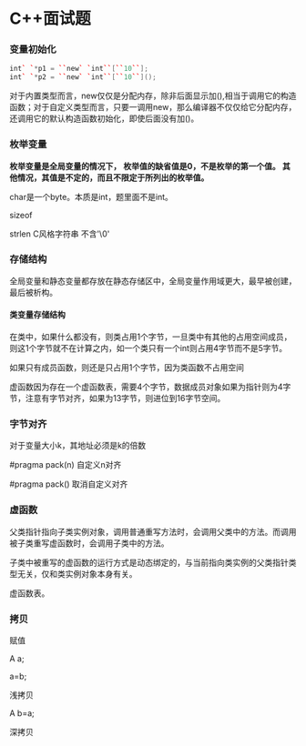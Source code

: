 # C++面试题



### 变量初始化

```C++
int` `*p1 = ``new` `int``[``10``]; 
int` `*p2 = ``new` `int``[``10``]();
```

对于内置类型而言，new仅仅是分配内存，除非后面显示加(),相当于调用它的构造函数；对于自定义类型而言，只要一调用new，那么编译器不仅仅给它分配内存，还调用它的默认构造函数初始化，即使后面没有加()。

### 枚举变量

**枚举变量是全局变量的情况下，** **枚举值的缺省值是0，不是枚举的第一个值。** **其他情况，其值是不定的，而且不限定于所列出的枚举值。**

char是一个byte。本质是int，题里面不是int。



sizeof

strlen C风格字符串 不含'\0'

### 存储结构

全局变量和静态变量都存放在静态存储区中，全局变量作用域更大，最早被创建，最后被析构。



#### 类变量存储结构

在类中，如果什么都没有，则类占用1个字节，一旦类中有其他的占用空间成员，则这1个字节就不在计算之内，如一个类只有一个int则占用4字节而不是5字节。

如果只有成员函数，则还是只占用1个字节，因为类函数不占用空间

虚函数因为存在一个虚函数表，需要4个字节，数据成员对象如果为指针则为4字节，注意有字节对齐，如果为13字节，则进位到16字节空间。



### 字节对齐

对于变量大小k，其地址必须是k的倍数

#pragma pack(n) 自定义n对齐

#pragma pack() 取消自定义对齐



### 虚函数

父类指针指向子类实例对象，调用普通重写方法时，会调用父类中的方法。而调用被子类重写虚函数时，会调用子类中的方法。

子类中被重写的虚函数的运行方式是动态绑定的，与当前指向类实例的父类指针类型无关，仅和类实例对象本身有关。

虚函数表。



### 拷贝

赋值

A a;

a=b;

浅拷贝

A b=a;

深拷贝



